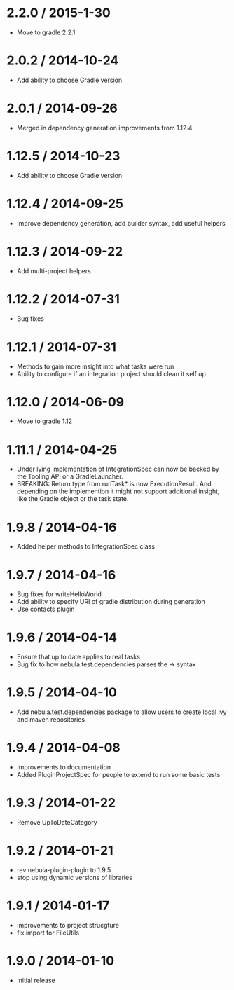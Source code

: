 2.2.0 / 2015-1-30
===================

* Move to gradle 2.2.1

2.0.2 / 2014-10-24
===================

* Add ability to choose Gradle version

2.0.1 / 2014-09-26
==================

* Merged in dependency generation improvements from 1.12.4

1.12.5 / 2014-10-23
===================

* Add ability to choose Gradle version

1.12.4 / 2014-09-25
===================

* Improve dependency generation, add builder syntax, add useful helpers

1.12.3 / 2014-09-22
===================

* Add multi-project helpers

1.12.2 / 2014-07-31
===================

* Bug fixes

1.12.1 / 2014-07-31
===================

* Methods to gain more insight into what tasks were run
* Ability to configure if an integration project should clean it self up

1.12.0 / 2014-06-09
===================

* Move to gradle 1.12

1.11.1 / 2014-04-25
===================
* Under lying implementation of IntegrationSpec can now be backed by the Tooling API or a GradleLauncher.
* BREAKING: Return type from runTask* is now ExecutionResult. And depending on the implemention it might not support 
  additional insight, like the Gradle object or the task state.
  
1.9.8 / 2014-04-16
==================
* Added helper methods to IntegrationSpec class

1.9.7 / 2014-04-16
==================
* Bug fixes for writeHelloWorld
* Add ability to specify URI of gradle distribution during generation
* Use contacts plugin

1.9.6 / 2014-04-14
==================
* Ensure that up to date applies to real tasks
* Bug fix to how nebula.test.dependencies parses the -> syntax

1.9.5 / 2014-04-10
==================
* Add nebula.test.dependencies package to allow users to create local ivy and maven repositories

1.9.4 / 2014-04-08
==================
* Improvements to documentation
* Added PluginProjectSpec for people to extend to run some basic tests

1.9.3 / 2014-01-22
==================
* Remove UpToDateCategory

1.9.2 / 2014-01-21
==================
* rev nebula-plugin-plugin to 1.9.5
* stop using dynamic versions of libraries

1.9.1 / 2014-01-17
==================
* improvements to project strucgture
* fix import for FileUtils

1.9.0 / 2014-01-10
==================
* Initial release
